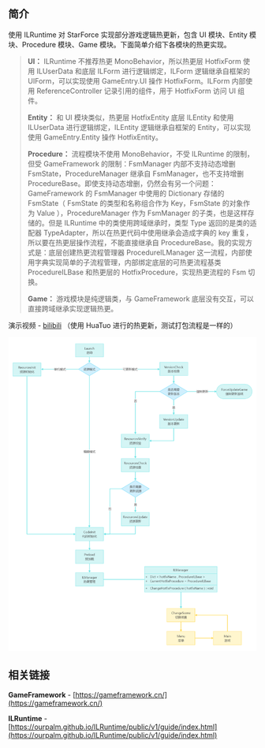 ## 简介

使用 ILRuntime 对 StarForce 实现部分游戏逻辑热更新，包含 UI 模块、Entity 模块、Procedure 模块、Game 模块。下面简单介绍下各模块的热更实现。

> **UI：** ILRuntime 不推荐热更 MonoBehavior，所以热更层 HotfixForm 使用 ILUserData 和底层 ILForm 进行逻辑绑定，ILForm 逻辑继承自框架的 UIForm，可以实现使用 GameEntry.UI 操作 HotfixForm。ILForm 内部使用 ReferenceController 记录引用的组件，用于 HotfixForm 访问 UI 组件。
>
> **Entity：** 和 UI 模块类似，热更层 HotfixEntity 底层 ILEntity 和使用 ILUserData 进行逻辑绑定，ILEntity 逻辑继承自框架的 Entity，可以实现使用 GameEntry.Entity 操作 HotfixEntity。
>
> **Procedure：** 流程模块不使用 MonoBehavior，不受 ILRuntime 的限制，但受 GameFramework 的限制：FsmManager 内部不支持动态增删 FsmState，ProcedureManager 继承自 FsmManager，也不支持增删 ProcedureBase。即使支持动态增删，仍然会有另一个问题：GameFramework 的 FsmManager 中使用的 Dictionary 存储的 FsmState（ FsmState 的类型和名称组合作为 Key，FsmState 的对象作为 Value ），ProcedureManager 作为 FsmManager 的子类，也是这样存储的。但是 ILRuntime 中的类使用跨域继承时，类型 Type 返回的是类的适配器 TypeAdapter，所以在热更代码中使用继承会造成字典的 key 重复，所以要在热更层操作流程，不能直接继承自 ProcedureBase。我的实现方式是：底层创建热更流程管理器 ProcedureILManager 这一流程，内部使用字典实现简单的子流程管理，内部绑定底层的可热更流程基类 ProcedureILBase 和热更层的 HotfixProcedure，实现热更流程的 Fsm 切换。
>
> **Game：** 游戏模块是纯逻辑类，与 GameFramework 底层没有交互，可以直接跨域继承实现逻辑热更。



演示视频 - [bilibili](https://www.bilibili.com/video/BV1wB4y1Q7JK) （使用 HuaTuo 进行的热更新，测试打包流程是一样的）



![游戏流程图](ReadMe/Procedure.png)



## 相关链接

**GameFramework** - [https://gameframework.cn/](https://gameframework.cn/)

**ILRuntime** - [https://ourpalm.github.io/ILRuntime/public/v1/guide/index.html](https://ourpalm.github.io/ILRuntime/public/v1/guide/index.html)